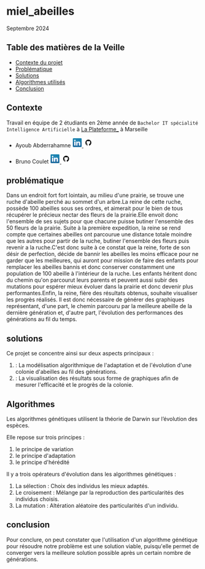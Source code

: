 # miel_abeilles
Septembre 2024

## Table des matières de la Veille

- [Contexte du projet](#Contexte)
- [Problématique](#Problématique)
- [Solutions](#Solutions)
- [Algorithmes utilisés](#Algorithmes)
- [Conclusion](#Conclusion)

## Contexte
Travail en équipe de 2 étudiants en 2ème année de `Bachelor IT spécialité Intelligence Artificielle` à [La Plateforme_](https://laplateforme.io/) à Marseille

- Ayoub Abderrahamne
  <a href="https://www.linkedin.com/in/ayoub-abderrahmane-026248283/">
    <img src="img/linkedin.png" width=25>
  </a>
  <a href="https://github.com/ayoub-abderrahmane">
    <img src="img/github.png" width=25>
  </a>

- Bruno Coulet
  <a href="https://www.linkedin.com/in/bruno-coulet-35b90128b/">
    <img src="img/linkedin.png" width=25>
  </a>
  <a href="https://github.com/bruno-coulet">
    <img src="img/github.png" width=25>
  </a>  


## problématique

Dans un endroit fort fort lointain, au milieu d'une prairie, se trouve une ruche d'abeille perché au sommet d'un arbre.La reine de cette ruche, possède 100 abeilles sous ses ordres, et aimerait pour le bien de tous récupérer le précieux nectar des fleurs de la prairie.Elle envoit donc l'ensemble de ses sujets pour que chacune puisse butiner l'ensemble des 50 fleurs de la prairie. Suite à la première expedition, la reine se rend compte que certaines abeilles ont parcourue une distance totale moindre que les autres pour partir de la ruche, butiner l'ensemble des fleurs puis revenir a la ruche.C'est donc suite à ce constat que la reine, forte de son désir de perfection, décide de bannir les abeilles les moins efficace pour ne garder que les meilleures, qui auront pour mission de faire des enfants pour remplacer les abeilles bannis et donc conserver constamment une population de 100 abeille à l'intérieur de la ruche. Les enfants héritent donc du chemin qu'on parcourut leurs parents et peuvent aussi subir des mutations pour espérer mieux évoluer dans la prairie et donc devenir plus performantes.Enfin, la reine, fière des résultats obtenus, souhaite visualiser les progrès réalisés. Il est donc nécessaire de générer des graphiques représentant, d'une part, le chemin parcouru par la meilleure abeille de la dernière génération et, d'autre part, l'évolution des performances des générations au fil du temps.


## solutions

Ce projet se concentre ainsi sur deux aspects principaux :

1) : La modélisation algorithmique de l'adaptation et de l'évolution d'une colonie d'abeilles au fil des générations.
2) : La visualisation des résultats sous forme de graphiques afin de mesurer l'efficacité et le progrès de la colonie.

## Algorithmes
Les algorithmes génétiques utilisent la théorie de Darwin sur l’évolution des espèces.

Elle repose sur trois principes :
1. le principe de variation
2. le principe d'adaptation
3. le principe d'hérédité

Il y a trois opérateurs d'évolution dans les algorithmes génétiques :

1. La sélection : Choix des individus les mieux adaptés.
2. Le croisement : Mélange par la reproduction des particularités des individus choisis.
3. La mutation : Altération aléatoire des particularités d'un individu.



## conclusion

Pour conclure, on peut constater que l'utilisation d'un algorithme génétique pour résoudre notre problème est une solution viable, puisqu'elle permet de converger vers la meilleure solution possible après un certain nombre de générations.
